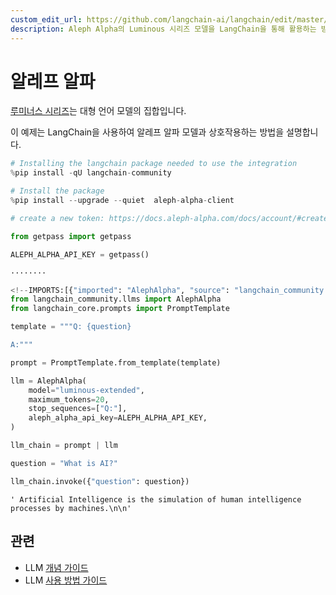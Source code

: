 ```yaml
---
custom_edit_url: https://github.com/langchain-ai/langchain/edit/master/docs/docs/integrations/llms/aleph_alpha.ipynb
description: Aleph Alpha의 Luminous 시리즈 모델을 LangChain을 통해 활용하는 방법을 소개하는 문서입니다.
---
```


# 알레프 알파

[루미너스 시리즈](https://docs.aleph-alpha.com/docs/introduction/luminous/)는 대형 언어 모델의 집합입니다.

이 예제는 LangChain을 사용하여 알레프 알파 모델과 상호작용하는 방법을 설명합니다.

```python
# Installing the langchain package needed to use the integration
%pip install -qU langchain-community
```


```python
# Install the package
%pip install --upgrade --quiet  aleph-alpha-client
```


```python
# create a new token: https://docs.aleph-alpha.com/docs/account/#create-a-new-token

from getpass import getpass

ALEPH_ALPHA_API_KEY = getpass()
```

```output
········
```


```python
<!--IMPORTS:[{"imported": "AlephAlpha", "source": "langchain_community.llms", "docs": "https://api.python.langchain.com/en/latest/llms/langchain_community.llms.aleph_alpha.AlephAlpha.html", "title": "Aleph Alpha"}, {"imported": "PromptTemplate", "source": "langchain_core.prompts", "docs": "https://api.python.langchain.com/en/latest/prompts/langchain_core.prompts.prompt.PromptTemplate.html", "title": "Aleph Alpha"}]-->
from langchain_community.llms import AlephAlpha
from langchain_core.prompts import PromptTemplate
```


```python
template = """Q: {question}

A:"""

prompt = PromptTemplate.from_template(template)
```


```python
llm = AlephAlpha(
    model="luminous-extended",
    maximum_tokens=20,
    stop_sequences=["Q:"],
    aleph_alpha_api_key=ALEPH_ALPHA_API_KEY,
)
```


```python
llm_chain = prompt | llm
```


```python
question = "What is AI?"

llm_chain.invoke({"question": question})
```


```output
' Artificial Intelligence is the simulation of human intelligence processes by machines.\n\n'
```


## 관련

- LLM [개념 가이드](/docs/concepts/#llms)
- LLM [사용 방법 가이드](/docs/how_to/#llms)